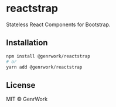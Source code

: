 # reactstrap

Stateless React Components for Bootstrap.

## Installation

```bash
npm install @genrwork/reactstrap
# or
yarn add @genrwork/reactstrap
```

## License
MIT &copy; GenrWork
